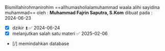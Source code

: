 Bismillahirohmanirohim 
==allhumasholialamuhammad waala alihi sayidina muhammad==
oleh : **Muhammad Fajrin Saputra, S.Kom** 
dibuat pada : 2024-06-23
- [x] dzikir ⏫ ✅ 2024-06-24
- [x] melanjutkan salah satu materi ✅ 2025-02-06
- [/] memindahkan database




